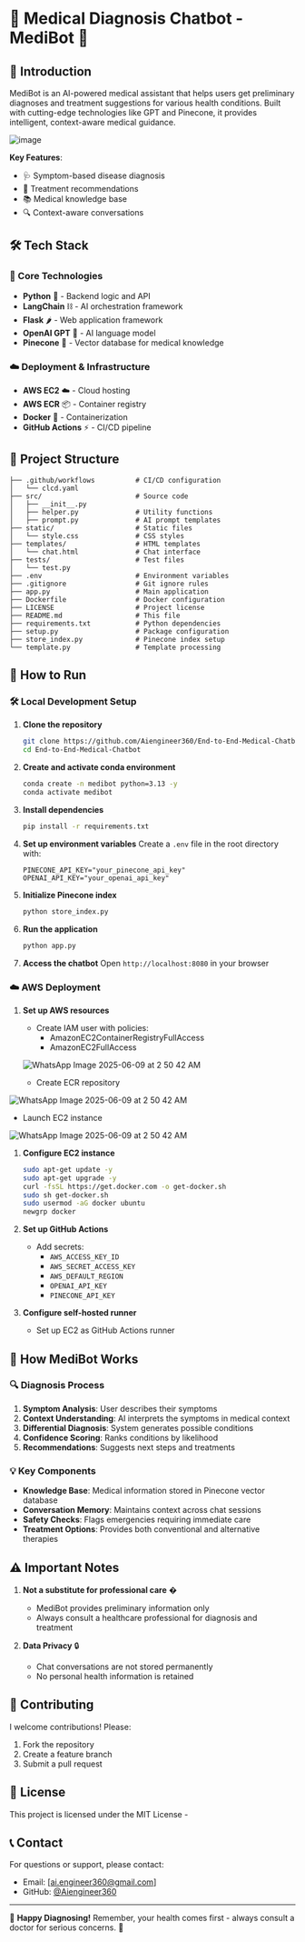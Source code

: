 # 🏥 Medical Diagnosis Chatbot - MediBot 🤖

## 🌟 Introduction
MediBot is an AI-powered medical assistant that helps users get preliminary diagnoses and treatment suggestions for various health conditions. Built with cutting-edge technologies like GPT and Pinecone, it provides intelligent, context-aware medical guidance.

![image](https://github.com/user-attachments/assets/a411fd46-297a-4d2d-a050-f60f0431d707)


**Key Features**:
- 🩺 Symptom-based disease diagnosis
- 💊 Treatment recommendations
- 📚 Medical knowledge base
- 🔍 Context-aware conversations

## 🛠️ Tech Stack

### 🔧 Core Technologies
- **Python** 🐍 - Backend logic and API
- **LangChain** ⛓️ - AI orchestration framework
- **Flask** 🌶️ - Web application framework
- **OpenAI GPT** 🤖 - AI language model
- **Pinecone** 🌲 - Vector database for medical knowledge

### ☁️ Deployment & Infrastructure
- **AWS EC2** ☁️ - Cloud hosting
- **AWS ECR** 📦 - Container registry
- **Docker** 🐳 - Containerization
- **GitHub Actions** ⚡ - CI/CD pipeline

## 📂 Project Structure

```
├── .github/workflows          # CI/CD configuration
│   └── clcd.yaml
├── src/                       # Source code
│   ├── __init__.py
│   ├── helper.py              # Utility functions
│   ├── prompt.py              # AI prompt templates
├── static/                    # Static files
│   └── style.css              # CSS styles
├── templates/                 # HTML templates
│   └── chat.html              # Chat interface
├── tests/                     # Test files
│   └── test.py
├── .env                       # Environment variables
├── .gitignore                 # Git ignore rules
├── app.py                     # Main application
├── Dockerfile                 # Docker configuration
├── LICENSE                    # Project license
├── README.md                  # This file
├── requirements.txt           # Python dependencies
├── setup.py                   # Package configuration
├── store_index.py             # Pinecone index setup
└── template.py                # Template processing
```

## 🚀 How to Run

### 🛠️ Local Development Setup

1. **Clone the repository**
   ```bash
   git clone https://github.com/Aiengineer360/End-to-End-Medical-Chatbot
   cd End-to-End-Medical-Chatbot
   ```

2. **Create and activate conda environment**
   ```bash
   conda create -n medibot python=3.13 -y
   conda activate medibot
   ```

3. **Install dependencies**
   ```bash
   pip install -r requirements.txt
   ```

4. **Set up environment variables**
   Create a `.env` file in the root directory with:
   ```
   PINECONE_API_KEY="your_pinecone_api_key"
   OPENAI_API_KEY="your_openai_api_key"
   ```

5. **Initialize Pinecone index**
   ```bash
   python store_index.py
   ```

6. **Run the application**
   ```bash
   python app.py
   ```

7. **Access the chatbot**
   Open `http://localhost:8080` in your browser

### ☁️ AWS Deployment

1. **Set up AWS resources**
   - Create IAM user with policies:
     - AmazonEC2ContainerRegistryFullAccess
     - AmazonEC2FullAccess
   
   ![WhatsApp Image 2025-06-09 at 2 50 42 AM](https://github.com/user-attachments/assets/eed7a550-e89e-4bac-823a-09a60ddac7fe)

   - Create ECR repository

![WhatsApp Image 2025-06-09 at 2 50 42 AM](https://github.com/user-attachments/assets/09849e47-59e0-4b9e-83d5-e68e88776edb)

   - Launch EC2 instance

![WhatsApp Image 2025-06-09 at 2 50 42 AM](https://github.com/user-attachments/assets/53564269-b085-46c1-ab56-86aa73428ccd)


1. **Configure EC2 instance**
   ```bash
   sudo apt-get update -y
   sudo apt-get upgrade -y
   curl -fsSL https://get.docker.com -o get-docker.sh
   sudo sh get-docker.sh
   sudo usermod -aG docker ubuntu
   newgrp docker
   ```

2. **Set up GitHub Actions**
   - Add secrets:
     - `AWS_ACCESS_KEY_ID`
     - `AWS_SECRET_ACCESS_KEY`
     - `AWS_DEFAULT_REGION`
     - `OPENAI_API_KEY`
     - `PINECONE_API_KEY`

3. **Configure self-hosted runner**
   - Set up EC2 as GitHub Actions runner

## 🤖 How MediBot Works

### 🔍 Diagnosis Process
1. **Symptom Analysis**: User describes their symptoms
2. **Context Understanding**: AI interprets the symptoms in medical context
3. **Differential Diagnosis**: System generates possible conditions
4. **Confidence Scoring**: Ranks conditions by likelihood
5. **Recommendations**: Suggests next steps and treatments

### 💡 Key Components
- **Knowledge Base**: Medical information stored in Pinecone vector database
- **Conversation Memory**: Maintains context across chat sessions
- **Safety Checks**: Flags emergencies requiring immediate care
- **Treatment Options**: Provides both conventional and alternative therapies

## ⚠️ Important Notes

1. **Not a substitute for professional care** �
   - MediBot provides preliminary information only
   - Always consult a healthcare professional for diagnosis and treatment

2. **Data Privacy** 🔒
   - Chat conversations are not stored permanently
   - No personal health information is retained

## 🤝 Contributing

I welcome contributions! Please:
1. Fork the repository
2. Create a feature branch
3. Submit a pull request

## 📜 License

This project is licensed under the MIT License -

## 📞 Contact

For questions or support, please contact:
- Email: [ai.engineer360@gmail.com]
- GitHub: [@Aiengineer360](https://github.com/Aiengineer360)

---

🌟 **Happy Diagnosing!** Remember, your health comes first - always consult a doctor for serious concerns. 🌟
